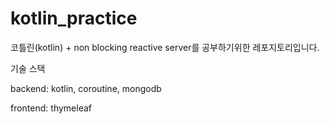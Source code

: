 # kotlin_practice

코틀린(kotlin) + non blocking reactive server를 공부하기위한 레포지토리입니다.


기술 스택


backend: kotlin, coroutine, mongodb


frontend: thymeleaf
